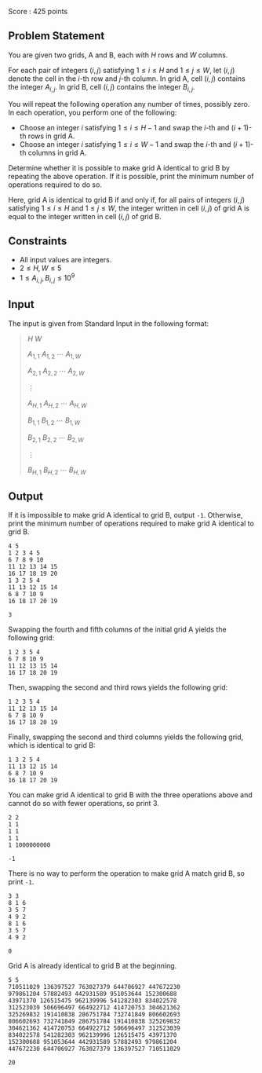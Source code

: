 Score : $425$ points

## Problem Statement

You are given two grids, A and B, each with $H$ rows and $W$ columns.

For each pair of integers $(i, j)$ satisfying $1 \leq i \leq H$ and $1 \leq j \leq W$, let $(i, j)$ denote the cell in the $i$-th row and $j$-th column. In grid A, cell $(i, j)$ contains the integer $A_{i, j}$. In grid B, cell $(i, j)$ contains the integer $B_{i, j}$.

You will repeat the following operation any number of times, possibly zero. In each operation, you perform one of the following:

- Choose an integer $i$ satisfying $1 \leq i \leq H-1$ and swap the $i$-th and $(i+1)$-th rows in grid A.
- Choose an integer $i$ satisfying $1 \leq i \leq W-1$ and swap the $i$-th and $(i+1)$-th columns in grid A.

Determine whether it is possible to make grid A identical to grid B by repeating the above operation. If it is possible, print the minimum number of operations required to do so.

Here, grid A is identical to grid B if and only if, for all pairs of integers $(i, j)$ satisfying $1 \leq i \leq H$ and $1 \leq j \leq W$, the integer written in cell $(i, j)$ of grid A is equal to the integer written in cell $(i, j)$ of grid B.

## Constraints

- All input values are integers.
- $2 \leq H, W \leq 5$
- $1 \leq A_{i, j}, B_{i, j} \leq 10^9$

## Input

The input is given from Standard Input in the following format:

> $H$ $W$
> 
> $A_{1, 1}$ $A_{1, 2}$ $\cdots$ $A_{1, W}$
> 
> $A_{2, 1}$ $A_{2, 2}$ $\cdots$ $A_{2, W}$
> 
> $\vdots$
> 
> $A_{H, 1}$ $A_{H, 2}$ $\cdots$ $A_{H, W}$
> 
> $B_{1, 1}$ $B_{1, 2}$ $\cdots$ $B_{1, W}$
> 
> $B_{2, 1}$ $B_{2, 2}$ $\cdots$ $B_{2, W}$
> 
> $\vdots$
> 
> $B_{H, 1}$ $B_{H, 2}$ $\cdots$ $B_{H, W}$

## Output

If it is impossible to make grid A identical to grid B, output `-1`. Otherwise, print the minimum number of operations required to make grid A identical to grid B.

```input1
4 5
1 2 3 4 5
6 7 8 9 10
11 12 13 14 15
16 17 18 19 20
1 3 2 5 4
11 13 12 15 14
6 8 7 10 9
16 18 17 20 19
```

```output1
3
```

Swapping the fourth and fifth columns of the initial grid A yields the following grid:

```output1
1 2 3 5 4
6 7 8 10 9
11 12 13 15 14
16 17 18 20 19
```

Then, swapping the second and third rows yields the following grid:

```output1
1 2 3 5 4
11 12 13 15 14
6 7 8 10 9
16 17 18 20 19
```

Finally, swapping the second and third columns yields the following grid, which is identical to grid B:

```output1
1 3 2 5 4
11 13 12 15 14
6 8 7 10 9
16 18 17 20 19
```

You can make grid A identical to grid B with the three operations above and cannot do so with fewer operations, so print $3$.

```input2
2 2
1 1
1 1
1 1
1 1000000000
```

```output2
-1
```

There is no way to perform the operation to make grid A match grid B, so print `-1`.

```input3
3 3
8 1 6
3 5 7
4 9 2
8 1 6
3 5 7
4 9 2
```

```output3
0
```

Grid A is already identical to grid B at the beginning.

```input4
5 5
710511029 136397527 763027379 644706927 447672230
979861204 57882493 442931589 951053644 152300688
43971370 126515475 962139996 541282303 834022578
312523039 506696497 664922712 414720753 304621362
325269832 191410838 286751784 732741849 806602693
806602693 732741849 286751784 191410838 325269832
304621362 414720753 664922712 506696497 312523039
834022578 541282303 962139996 126515475 43971370
152300688 951053644 442931589 57882493 979861204
447672230 644706927 763027379 136397527 710511029
```

```output4
20
```